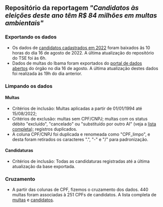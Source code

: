 ## Repositório da reportagem *"Candidatos às eleições deste ano têm R$ 84 milhões em multas ambientais"*
### Exportando os dados
* Os dados de [candidatos cadastrados em 2022](https://dadosabertos.tse.jus.br/dataset/candidatos-2022/resource/435145fd-bc9d-446a-ac9d-273f585a0bb9) foram baixados âs 10 horas do dia 16 de agosto de 2022. A última atualização do repositório do TSE foi às 6h.
* Dados de multas do Ibama foram exportados do [portal de dados abertos](https://dadosabertos.ibama.gov.br/dataset/multas-ambientais-distribuidas-por-bens-tutelados) do órgão no dia 16 de agosto. A última atualização destes dados foi realizada às 19h do dia anterior.

### Limpando os dados
#### Multas
* Critérios de inclusão: Multas aplicadas a partir de 01/01/1994 até 15/08/2022;
* Critérios de exclusão: multas sem CPF/CNPJ; multas com os status débito "excluído", "cancelado" ou "substituído por outro AI" (veja a [lista completa](https://github.com/apublica/candidatos_multados-2022/blob/main/situacao_debito.csv)); registros duplicados.
* A coluna CPF/CNPJ foi duplicada e renomeada como "CPF_limpo", e desta foram retirados os caracteres ".", "-" e "/" para padronização.

#### Candidaturas
* Critérios de inclusão: Todas as candidaturas registradas até a última atualização da base exportada.

### Cruzamento
* A partir das colunas de CPF, fizemos o cruzamento dos dados. 440 multas foram associadas à 251 CPFs de candidatos. A lista completa de [multas](https://github.com/apublica/candidatos_multados-2022/blob/main/multas.csv) e [candidatos](https://github.com/apublica/candidatos_multados-2022/blob/main/candidatos_multados.csv).
